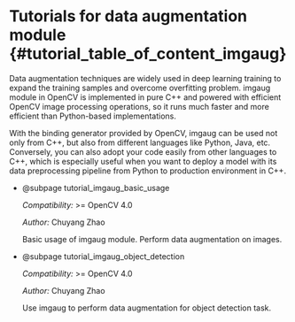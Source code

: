 Tutorials for data augmentation module {#tutorial_table_of_content_imgaug}
===============================================================

Data augmentation techniques are widely used in deep learning training to expand
the training samples and overcome overfitting problem. imgaug module in OpenCV is
implemented in pure C++ and powered with efficient OpenCV image processing operations,
so it runs much faster and more efficient than Python-based implementations.

With the binding generator provided by OpenCV, imgaug can be used not only from C++, but also from
different languages like Python, Java, etc. Conversely, you can also adopt your code
easily from other languages to C++, which is especially useful when you want to deploy
a model with its data preprocessing pipeline from Python to production environment in C++.

-   @subpage tutorial_imgaug_basic_usage

    *Compatibility:* >= OpenCV 4.0

    *Author:* Chuyang Zhao

    Basic usage of imgaug module. Perform data augmentation on images.

-   @subpage tutorial_imgaug_object_detection

    *Compatibility:* >= OpenCV 4.0

    *Author:* Chuyang Zhao

    Use imgaug to perform data augmentation for object detection task.
